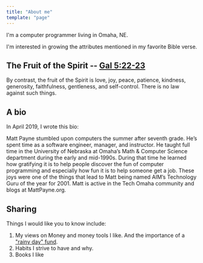 ```yaml
---
title: "About me"
template: "page"
---
```


I'm a computer programmer living in Omaha, NE.   

I'm interested in growing the attributes mentioned in my favorite Bible verse.

## The Fruit of the Spirit -- [Gal 5:22-23](https://www.biblegateway.com/passage/?search=Galatians+5%3A22-23&version=NRSV)
By contrast, the fruit of the Spirit is love, joy, peace, patience, kindness, generosity, faithfulness, gentleness, and self-control. There is no law against such things.

## A bio 
In April 2019, I wrote this bio:

Matt Payne stumbled upon computers the summer after seventh grade.  He’s spent time as a software engineer, manager, and instructor.  He taught full time in the University of Nebraska at Omaha’s Math & Computer Science department during the early and mid-1990s.   During that time he learned how gratifying it is to help people discover the fun of computer programming and especially how fun it is to help someone get a job.    These joys were one of the things that lead to Matt being named AIM’s Technology Guru of the year for 2001.   Matt is active in the Tech Omaha community and blogs at MattPayne.org.   

## Sharing
Things I would like you to know include:
1. My views on Money and money tools I like.   And the importance of a ["rainy day" fund](http://mattpayne.org/posts/f-off-fund/).
2. Habits I strive to have and why.
3. Books I like


